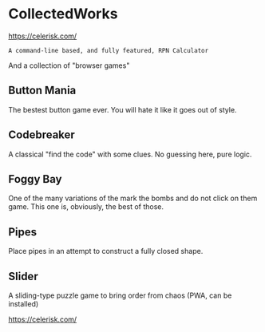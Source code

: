 # CollectedWorks

https://celerisk.com/


```
A command-line based, and fully featured, RPN Calculator
```

And a collection of "browser games"


## Button Mania
The bestest button game ever. You will hate it like it goes out of style.


## Codebreaker
A classical "find the code" with some clues. No guessing here, pure logic.


## Foggy Bay
One of the many variations of the mark the bombs and do not click on them game.
This one is, obviously, the best of those.


## Pipes
Place pipes in an attempt to construct a fully closed shape.


## Slider
A sliding-type puzzle game to bring order from chaos
(PWA, can be installed)


https://celerisk.com/

